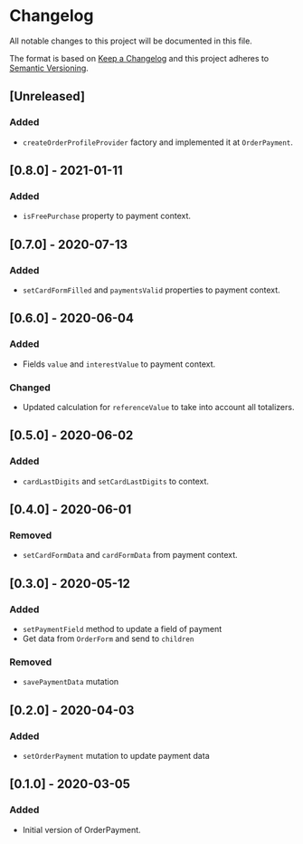 # Changelog

All notable changes to this project will be documented in this file.

The format is based on [Keep a Changelog](http://keepachangelog.com/en/1.0.0/)
and this project adheres to [Semantic Versioning](http://semver.org/spec/v2.0.0.html).

## [Unreleased]

### Added

- `createOrderProfileProvider` factory and implemented it at `OrderPayment`.

## [0.8.0] - 2021-01-11

### Added

- `isFreePurchase` property to payment context.

## [0.7.0] - 2020-07-13

### Added

- `setCardFormFilled` and `paymentsValid` properties to payment context.

## [0.6.0] - 2020-06-04

### Added

- Fields `value` and `interestValue` to payment context.

### Changed

- Updated calculation for `referenceValue` to take into account all totalizers.

## [0.5.0] - 2020-06-02

### Added

- `cardLastDigits` and `setCardLastDigits` to context.

## [0.4.0] - 2020-06-01

### Removed

- `setCardFormData` and `cardFormData` from payment context.

## [0.3.0] - 2020-05-12

### Added

- `setPaymentField` method to update a field of payment
- Get data from `OrderForm` and send to `children`

### Removed

- `savePaymentData` mutation

## [0.2.0] - 2020-04-03

### Added

- `setOrderPayment` mutation to update payment data

## [0.1.0] - 2020-03-05

### Added

- Initial version of OrderPayment.

